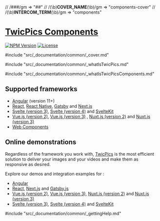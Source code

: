 // /###/gm => "##"
// /(\b)__COVER_NAME__(\b)/gm => "components-cover"
// /(\b)__INTERCOM_TERM__(\b)/gm => "components"
# [TwicPics Components](https://www.npmjs.com/package/@twicpics/components)

[![NPM Version][npm-image]][npm-url]
[![License][license-image]][license-url]

#include "src/_documentation/common/_cover.md"

#include "src/_documentation/common/_whatIsTwicPics.md"

#include "src/_documentation/common/_whatIsTwicPicsComponents.md"

## Supported frameworks

- [Angular](__GITHUB_BLOB_PATH__/documentation/angular.md) (version 11+)
- [React](__GITHUB_BLOB_PATH__/documentation/react.md), [React Native](__GITHUB_BLOB_PATH__/documentation/react-native.md), [Gatsby](__GITHUB_BLOB_PATH__/documentation/gatsby.md) and [Next.js](__GITHUB_BLOB_PATH__/documentation/next.md)
- [Svelte (version 3)](__GITHUB_BLOB_PATH__/documentation/svelte3.md), [Svelte (version 4)](__GITHUB_BLOB_PATH__/documentation/svelte4.md) and [SvelteKit](__GITHUB_BLOB_PATH__/documentation/svelteKit.md)
- [Vue.js (version 2)](__GITHUB_BLOB_PATH__/documentation/vue2.md), [Vue.js (version 3)](__GITHUB_BLOB_PATH__/documentation/vue3.md) , [Nuxt.js (version 2)](__GITHUB_BLOB_PATH__/documentation/nuxt2.md) and [Nuxt.js (version 3)](__GITHUB_BLOB_PATH__/documentation/nuxt3.md)
- [Web Components](__GITHUB_BLOB_PATH__/documentation/webComponents.md)

## Online demonstrations

Regardless of the framework you work with, [TwicPics](https://www.twicpics.com/?utm_source=github&utm_medium=organic&utm_campaign=components) is the most efficient solution to deliver your images and your videos and make them as responsive as desired.

Explore our demos and integration examples for : 
- [Angular](https://twicpics-angular-demo.netlify.app/?utm_source=github&utm_campaign=components&utm_medium=organic)
- [React](https://twicpics-react-demo.netlify.app/?utm_source=github&utm_campaign=components&utm_medium=organic), [Next.js](https://twicpics-next-demo.netlify.app/?utm_source=github&utm_campaign=components&utm_medium=organic) and [Gatsby.js](https://twicpics-gatsby-demo.netlify.app/?utm_source=github&utm_campaign=components&utm_medium=organic)
- [Vue.js (version 2)](https://twicpics-vue2-demo.netlify.app/?utm_source=github&utm_campaign=components&utm_medium=organic), [Vue.js (version 3)](https://twicpics-vue3-demo.netlify.app/?utm_source=github&utm_campaign=components&utm_medium=organic), [Nuxt.js (version 2)](https://twicpics-nuxt2-demo.netlify.app/?utm_source=github&utm_campaign=components&utm_medium=organic) and [Nuxt.js (version 3)](https://twicpics-nuxt3-demo.netlify.app/?utm_source=github&utm_campaign=components&utm_medium=organic)
- [Svelte (version 3)](https://twicpics-svelte3-demo.netlify.app/?utm_source=github&utm_campaign=components&utm_medium=organic), [Svelte (version 4)](https://twicpics-svelte4-demo.netlify.app/?utm_source=github&utm_campaign=components&utm_medium=organic) and [SvelteKit](https://twicpics-sveltekit-demo.netlify.app/?utm_source=github&utm_campaign=components&utm_medium=organic)

#include "src/_documentation/common/_gettingHelp.md"

[license-image]: https://img.shields.io/npm/l/@twicpics/components.svg?style=flat-square
[license-url]: https://raw.githubusercontent.com/twicpics/components/master/LICENSE
[npm-image]: https://img.shields.io/badge/npm-v__NPM_IMAGE_PACKAGE_VERSION__-orange.svg?style=flat-square
[npm-url]: https://npmjs.org/package/@twicpics/components/v/__NPM_URL_PACKAGE_VERSION__